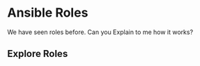 # Ansible Roles
We have seen roles before.
Can you Explain to me how it works?

## Explore Roles

<!--stackedit_data:
eyJoaXN0b3J5IjpbNDQzNDU3ODY2XX0=
-->